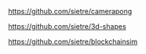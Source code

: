 https://github.com/sietre/camerapong

https://github.com/sietre/3d-shapes

https://github.com/sietre/blockchainsim
